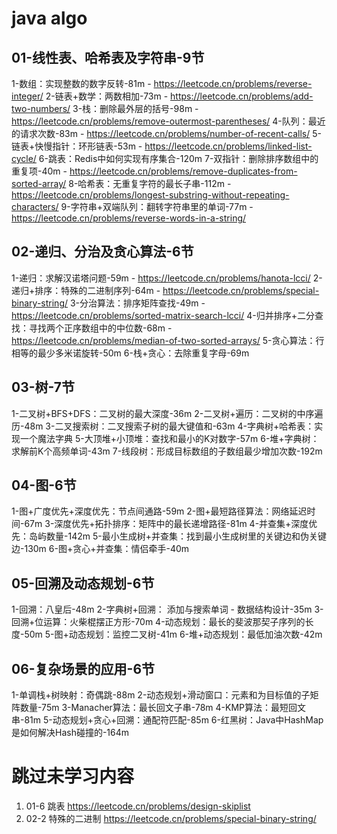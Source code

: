 # java algo

## 01-线性表、哈希表及字符串-9节
1-数组：实现整数的数字反转-81m
    - https://leetcode.cn/problems/reverse-integer/
2-链表+数学：两数相加-73m
    - https://leetcode.cn/problems/add-two-numbers/
3-栈：删除最外层的括号-98m
    - https://leetcode.cn/problems/remove-outermost-parentheses/
4-队列：最近的请求次数-83m
    - https://leetcode.cn/problems/number-of-recent-calls/
5-链表+快慢指针：环形链表-53m
    - https://leetcode.cn/problems/linked-list-cycle/
6-跳表：Redis中如何实现有序集合-120m
7-双指针：删除排序数组中的重复项-40m
    - https://leetcode.cn/problems/remove-duplicates-from-sorted-array/
8-哈希表：无重复字符的最长子串-112m
    - https://leetcode.cn/problems/longest-substring-without-repeating-characters/
9-字符串+双端队列：翻转字符串里的单词-77m
    - https://leetcode.cn/problems/reverse-words-in-a-string/

## 02-递归、分治及贪心算法-6节

1-递归：求解汉诺塔问题-59m
    - https://leetcode.cn/problems/hanota-lcci/
2-递归+排序：特殊的二进制序列-64m
    - https://leetcode.cn/problems/special-binary-string/
3-分治算法：排序矩阵查找-49m
    - https://leetcode.cn/problems/sorted-matrix-search-lcci/
4-归并排序+二分查找：寻找两个正序数组中的中位数-68m
    - https://leetcode.cn/problems/median-of-two-sorted-arrays/
5-贪心算法：行相等的最少多米诺旋转-50m
6-栈+贪心：去除重复字母-69m

## 03-树-7节

1-二叉树+BFS+DFS：二叉树的最大深度-36m
2-二叉树+遍历：二叉树的中序遍历-48m
3-二叉搜索树：二叉搜索子树的最大键值和-63m
4-字典树+哈希表：实现一个魔法字典
5-大顶堆+小顶堆：查找和最小的K对数字-57m
6-堆+字典树：求解前K个高频单词-43m
7-线段树：形成目标数组的子数组最少增加次数-192m

## 04-图-6节

1-图+广度优先+深度优先：节点间通路-59m
2-图+最短路径算法：网络延迟时间-67m
3-深度优先+拓扑排序：矩阵中的最长递增路径-81m
4-并查集+深度优先：岛屿数量-142m
5-最小生成树+并查集：找到最小生成树里的关键边和伪关键边-130m
6-图+贪心+并查集：情侣牵手-40m

## 05-回溯及动态规划-6节

1-回溯：八皇后-48m
2-字典树+回溯： 添加与搜索单词 - 数据结构设计-35m
3-回溯+位运算：火柴棍摆正方形-70m
4-动态规划：最长的斐波那契子序列的长度-50m
5-图+动态规划：监控二叉树-41m
6-堆+动态规划：最低加油次数-42m

## 06-复杂场景的应用-6节

1-单调栈+树映射：奇偶跳-88m
2-动态规划+滑动窗口：元素和为目标值的子矩阵数量-75m
3-Manacher算法：最长回文子串-78m
4-KMP算法：最短回文串-81m
5-动态规划+贪心+回溯：通配符匹配-85m
6-红黑树：Java中HashMap是如何解决Hash碰撞的-164m

# 跳过未学习内容
1. 01-6 跳表 https://leetcode.cn/problems/design-skiplist
2. 02-2 特殊的二进制 https://leetcode.cn/problems/special-binary-string/